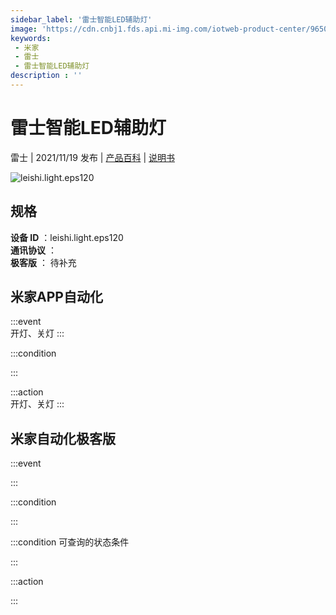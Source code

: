 ```yaml
---
sidebar_label: '雷士智能LED辅助灯'
image: 'https://cdn.cnbj1.fds.api.mi-img.com/iotweb-product-center/9650fb6dc8202bff7f5182ccc358aa7b_1634176188308.png?GalaxyAccessKeyId=AKVGLQWBOVIRQ3XLEW&Expires=9223372036854775807&Signature=Gs3FVGzB/wyQxW/v4lZRlRARKGw='
keywords: 
 - 米家
 - 雷士
 - 雷士智能LED辅助灯
description : ''
---
```

# 雷士智能LED辅助灯

雷士 | 2021/11/19 发布 | [产品百科](https://home.mi.com/webapp/content/baike/product/index.html?model=leishi.light.eps120/) | [说明书](https://home.mi.com/views/introduction.html?model=leishi.light.eps120&region=cn)

![leishi.light.eps120](https://cdn.cnbj1.fds.api.mi-img.com/iotweb-product-center/9650fb6dc8202bff7f5182ccc358aa7b_1634176188308.png?GalaxyAccessKeyId=AKVGLQWBOVIRQ3XLEW&Expires=9223372036854775807&Signature=Gs3FVGzB/wyQxW/v4lZRlRARKGw=)

## 规格  
> 
**设备 ID** ：leishi.light.eps120  
**通讯协议** ：  
**极客版**  ： 待补充 


## 米家APP自动化  

:::event  
开灯、关灯
:::

:::condition  

:::

:::action   
开灯、关灯
:::

## 米家自动化极客版  

:::event  

:::

:::condition  

:::

:::condition 可查询的状态条件  

:::

:::action  

:::

        

